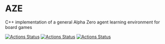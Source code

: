 # AZE
C++ implementation of a general Alpha Zero agent learning environment for board games

[![Actions Status](https://github.com/maichmueller/aze/workflows/build_linux/badge.svg)](https://github.com/maichmueller/aze/actions)
[![Actions Status](https://github.com/maichmueller/aze/workflows/build_macos/badge.svg)](https://github.com/maichmueller/aze/actions)
[![Actions Status](https://github.com/maichmueller/aze/workflows/build_windows/badge.svg)](https://github.com/maichmueller/aze/actions)

